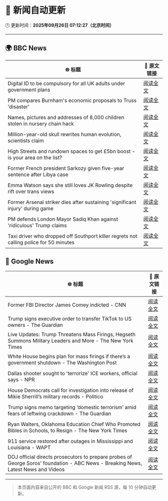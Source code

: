 # 🧠 新闻自动更新

🕒 更新时间：**2025年09月26日 07:12:27（北京时间）**

---

## 🌍 BBC News

| 🌐 标题 | 🔗 原文链接 |
|--------|-------------|
| Digital ID to be compulsory for all UK adults under government plans | [阅读全文](https://www.bbc.com/news/articles/c4g54g6vgpdo?at_medium=RSS&at_campaign=rss) |
| PM compares Burnham's economic proposals to Truss 'disaster' | [阅读全文](https://www.bbc.com/news/articles/cly0n24k04ro?at_medium=RSS&at_campaign=rss) |
| Names, pictures and addresses of 8,000 children stolen in nursery chain hack | [阅读全文](https://www.bbc.com/news/articles/c62ldyvpwv9o?at_medium=RSS&at_campaign=rss) |
| Million-year-old skull rewrites human evolution, scientists claim | [阅读全文](https://www.bbc.com/news/articles/cdx01ve5151o?at_medium=RSS&at_campaign=rss) |
| High Streets and rundown spaces to get £5bn boost - is your area on the list? | [阅读全文](https://www.bbc.com/news/articles/c1mx8vr2gr1o?at_medium=RSS&at_campaign=rss) |
| Former French president Sarkozy given five-year sentence after Libya case | [阅读全文](https://www.bbc.com/news/articles/cp98kepmj9lo?at_medium=RSS&at_campaign=rss) |
| Emma Watson says she still loves JK Rowling despite rift over trans views | [阅读全文](https://www.bbc.com/news/articles/c4gvp18xe17o?at_medium=RSS&at_campaign=rss) |
| Former Arsenal striker dies after sustaining 'significant injury' during game | [阅读全文](https://www.bbc.com/news/articles/cq5jye4v64no?at_medium=RSS&at_campaign=rss) |
| PM defends London Mayor Sadiq Khan against 'ridiculous' Trump claims | [阅读全文](https://www.bbc.com/news/articles/c147vd511djo?at_medium=RSS&at_campaign=rss) |
| Taxi driver who dropped off Southport killer regrets not calling police for 50 minutes | [阅读全文](https://www.bbc.com/news/articles/cpd96g46vzwo?at_medium=RSS&at_campaign=rss) |

## 📰 Google News

| 🌐 标题 | 🔗 原文链接 |
|--------|-------------|
| Former FBI Director James Comey indicted - CNN | [阅读全文](https://news.google.com/rss/articles/CBMioAFBVV95cUxPb3J4UGNpMVJHbDN6M2d1bldfb05ySGpsNDRFdG9IaU9zek8zNjhaYXQ0UGswTGp0STJVWXppRmo1bWlQZUF1S2VuNlBOTnBFM0t0NzAtUXZtamlwZkFCcFNvZnBIY2tlZTAzV0szeTNnVHBINnRaS2NXb196Tmd1RVFHNzRTSC12TF9ocWxQV3BKQ2xFUk9EbDh5eWs3c2hy?oc=5) |
| Trump signs executive order to transfer TikTok to US owners - The Guardian | [阅读全文](https://news.google.com/rss/articles/CBMif0FVX3lxTE9SRFVuX2FhREFWTG1ZbG8zbDRBTVNlVkYtbHFXMGtVZWdNdXhjRF9selRzaXl2UU84TVFlWHNBNEx3c1dPMlV5ZzFmNHRXVTQ3c29FWllWa2VJNVFicUNscTZfRnZWS2dfSlFNLXFkVGJyWkZkc1Jmb1Z1MWdCdWs?oc=5) |
| Live Updates: Trump Threatens Mass Firings, Hegseth Summons Military Leaders and More - The New York Times | [阅读全文](https://news.google.com/rss/articles/CBMiY0FVX3lxTFBUdHVvdzVrazU2UmZuTDhoeXl6NEt5X3hDaTdvSzlqc21JR2k0WGRRUkVRdGlYNEdKU0ljbFJwR21qRkhuWk9FTEZ4VVBjeFZCZmltdXh0dDZ0QVdKcE5aQ1FpMA?oc=5) |
| White House begins plan for mass firings if there’s a government shutdown - The Washington Post | [阅读全文](https://news.google.com/rss/articles/CBMikwFBVV95cUxOUGNjMWt6aWRtN0JaV0VmYlhJUzZHdWJfYjRqVkFPWDR1OXVwLTJYYUgzNjNSdnlNTFVtV19WVU5IZE9vMldIa1d4aVdRc0lHS2VmWm9UazVKR1N0Y1FNM0JiNmlwbmc5dVFocjVOR0w2LTVXOU9oWTVubmF6TmxldXEtclk0RFVWOGpMTW9aN0ZUMEU?oc=5) |
| Dallas shooter sought to 'terrorize' ICE workers, official says - NPR | [阅读全文](https://news.google.com/rss/articles/CBMihgFBVV95cUxORldtbnVBbFJTdVR4MHZUMkN5R1VCTnFKNHpnQWtGbkRQX3gyN0tUd2VuOVBEem9PZGh4OGxHdEhhelFSbFhRc09nZXY2cUt3bDdCT2h2ZHcybUdzeHMzcjI2cEFxUURjOW9JWFBNX2JiSzlpUkpERzVlYnV0YlFFLXFNWlBvdw?oc=5) |
| House Democrats call for investigation into release of Mikie Sherrill’s military records - Politico | [阅读全文](https://news.google.com/rss/articles/CBMiowFBVV95cUxQYzEzMEs3b3ZpN2poODJnMlhBVDJMc1lVeV9CdXB3R2dLTVo3MzhvUEdZbGYwUExpNDQxRTRZN3dRZlNoVVE5aXVvT2ZkTThacllOM2RhUGJPR21IR1ZGQnR5VGtBRnRwYVlXTkJ2cHVGRkxWbDFpVDRFWjg1R3VBSkdEcFBzbGg3anFVZThuNml5dm1pRjU0SzZpdmROMlpENGpz?oc=5) |
| Trump signs memo targeting ‘domestic terrorism’ amid fears of leftwing crackdown - The Guardian | [阅读全文](https://news.google.com/rss/articles/CBMinAFBVV95cUxObHI5M0J1WmlsdDhQdTQxTEczbjJDdkNGdFVmS0N2U1k0TzVVaVF5ZlFMTEZBQUJ0eVZVcUROVTdxNC1Gc05Pbmhmb29tTjZpa2pTN1NhR200MmRJY0N4Y0RqRHVmQjc0Ql9uU0dOSHhVTE1VMkoxUVJadjRkVTl0SkhnR2dWN0xHZmFDN0I0QmlVQXhKOV80Vzd4LUY?oc=5) |
| Ryan Walters, Oklahoma Education Chief Who Promoted Bibles in Schools, to Resign - The New York Times | [阅读全文](https://news.google.com/rss/articles/CBMie0FVX3lxTE1hdWhNV3RwZnhNWDVUT0t2UHk5aldudS11TnB3dnNmS2J3aWdOVlB5QkFvdDdITXp3emYxaDl0VGprZmVTQ09PbkdhN2N5MDlFYnhCaHhRQVdNc3h4YnpYQkF6ZUxack5USFZ4aHo4OFRqaGh3a3BTMjdoMA?oc=5) |
| 911 service restored after outages in Mississippi and Louisiana - WAPT | [阅读全文](https://news.google.com/rss/articles/CBMie0FVX3lxTE16MFVxUHB2dVI5LVpvVzdGc29pRnhlZ1lsRUtvemFNT1NrMjRMc284X2J6aXJWRk1scUN0dC03SkM0OGkxa2l5TDhGcGlyWEo5ZUtzWUNDb1UyVjJnRXJxYl9sUUxFZDVNbGhWUzJ0enpjNnM4dFF5a2JxVQ?oc=5) |
| DOJ official directs prosecutors to prepare probes of George Soros' foundation - ABC News - Breaking News, Latest News and Videos | [阅读全文](https://news.google.com/rss/articles/CBMiqAFBVV95cUxQdnZrZ1lMRmRkMGVta2llU0NqQkVmc01IQzJadmFNbmZOWXZMQzV4c0Z3VDhnTjVONDNLN01CZ0VJR3YtSkM5Mjh0RUh0eVdWWFNSSk9ZVm9Eb3A2WUJxT3ZkZ1ZDU1ZZVjM4d0FPT01EQ2xhU2VERUoxT0hjeW9rQ3kwa2Ita1BhMzVDVjVTX295Uk9xS3RaU2hlMEpsaDhCVVk3NEtzeUjSAa4BQVVfeXFMT2tvbzRHcV9jZ1JicmNOTG9sQzlzVUp1Unlldy1fZ19xeHJ5WUlHZnV3QlBCcGJ5dG5qTVBRZVdna21YRFV6TVowSGF5eDNsb0tCczBaRU9EdGplbzZULVRjUkE2eG5JMG0xR0xUMjd5RFozbmRLWFcwdTZLR3Z1eHFHbUlmRnZlRF9KOE1CSjVQRkE0dzVYRWh3U1oweDZiUmZXYW9OU3hxbXFRMlNB?oc=5) |

---
> 本页面内容来自公开的 BBC 和 Google 新闻 RSS 源，每 10 分钟自动更新。